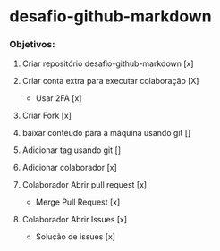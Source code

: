 # desafio-github-markdown

### Objetivos:

1. Criar repositório desafio-github-markdown [x]

2. Criar conta extra para executar colaboração [X]

    - Usar 2FA [x]

3. Criar Fork [x]

4. baixar conteudo para a máquina usando git []

5. Adicionar tag usando git []

6. Adicionar colaborador [x]

7. Colaborador Abrir pull request [x]

    - Merge Pull Request [x]

8. Colaborador Abrir Issues [x]

    - Solução de issues [x]

 
